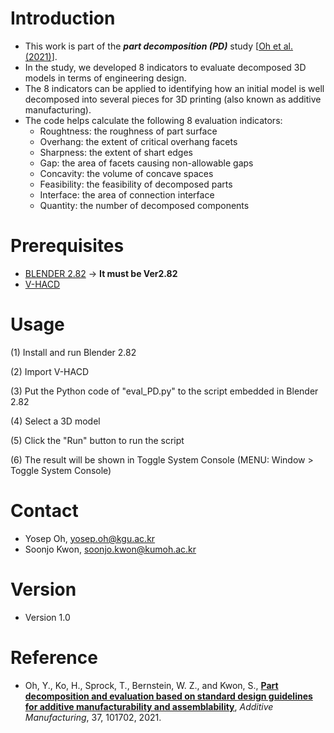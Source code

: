 # Introduction
* This work is part of the _**part decomposition (PD)**_ study [[Oh et al. (2021)](https://doi.org/10.1016/j.addma.2020.101702)].
* In the study, we developed 8 indicators to evaluate decomposed 3D models in terms of engineering design.
* The 8 indicators can be applied to identifying how an initial model is well decomposed into several pieces for 3D printing (also known as additive manufacturing). 
* The code helps calculate the following 8 evaluation indicators:  
  - Roughtness: the roughness of part surface
  - Overhang: the extent of critical overhang facets
  - Sharpness: the extent of shart edges
  - Gap: the area of facets causing non-allowable gaps
  - Concavity: the volume of concave spaces
  - Feasibility: the feasibility of decomposed parts
  - Interface: the area of connection interface
  - Quantity: the number of decomposed components


# Prerequisites
* [BLENDER 2.82](https://www.blender.org/download/releases/2-82/) -> **It must be Ver2.82**
* [V-HACD](https://github.com/kmammou/v-hacd)

# Usage 
(1) Install and run Blender 2.82

(2) Import V-HACD

(3) Put the Python code of "eval_PD.py" to the script embedded in Blender 2.82

(4) Select a 3D model 

(5) Click the "Run" button to run the script

(6) The result will be shown in Toggle System Console (MENU: Window > Toggle System Console)


# Contact
* Yosep Oh, yosep.oh@kgu.ac.kr
* Soonjo Kwon, soonjo.kwon@kumoh.ac.kr

# Version
* Version 1.0

# Reference
- Oh, Y., Ko, H., Sprock, T., Bernstein, W. Z., and Kwon, S., [**Part decomposition and evaluation based on standard design guidelines for additive manufacturability and assemblability**](https://doi.org/10.1016/j.addma.2020.101702), *Additive Manufacturing*, 37, 101702, 2021.
 
